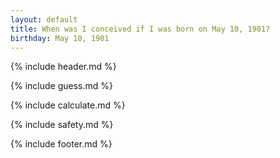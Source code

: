 ```yaml
---
layout: default
title: When was I conceived if I was born on May 10, 1901?
birthday: May 10, 1901
---
```


{% include header.md %}

{% include guess.md %}

{% include calculate.md %}

{% include safety.md %}

{% include footer.md %}



